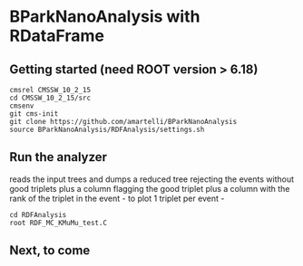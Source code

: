 # BParkNanoAnalysis with RDataFrame



## Getting started (need ROOT version > 6.18)

```shell
cmsrel CMSSW_10_2_15
cd CMSSW_10_2_15/src
cmsenv
git cms-init
git clone https://github.com/amartelli/BParkNanoAnalysis
source BParkNanoAnalysis/RDFAnalysis/settings.sh
```


## Run the analyzer
reads the input trees and dumps a reduced tree rejecting the events without good triplets plus
a column flagging the good triplet plus
a column with the rank of the triplet in the event - to plot 1 triplet per event - 

```shell
cd RDFAnalysis
root RDF_MC_KMuMu_test.C
```

## Next, to come
